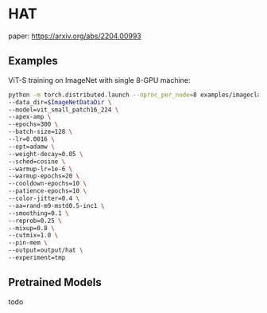 # HAT

paper: https://arxiv.org/abs/2204.00993

## Examples

ViT-S training on ImageNet with single 8-GPU machine:

```bash
python -m torch.distributed.launch --nproc_per_node=8 examples/imageclassification/imagenet/hat/main.py \
--data_dir=$ImageNetDataDir \
--model=vit_small_patch16_224 \
--apex-amp \
--epochs=300 \
--batch-size=128 \
--lr=0.0016 \
--opt=adamw \
--weight-decay=0.05 \
--sched=cosine \
--warmup-lr=1e-6 \
--warmup-epochs=20 \
--cooldown-epochs=10 \
--patience-epochs=10 \
--color-jitter=0.4 \
--aa=rand-m9-mstd0.5-inc1 \
--smoothing=0.1 \
--reprob=0.25 \
--mixup=0.8 \
--cutmix=1.0 \
--pin-mem \
--output=output/hat \
--experiment=tmp
```

## Pretrained Models
todo
